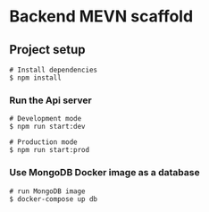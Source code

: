 # Backend MEVN scaffold

## Project setup

```
# Install dependencies
$ npm install
```
### Run the Api server

```
# Development mode
$ npm run start:dev

# Production mode
$ npm run start:prod
```

### Use MongoDB Docker image as a database

```
# run MongoDB image
$ docker-compose up db
```